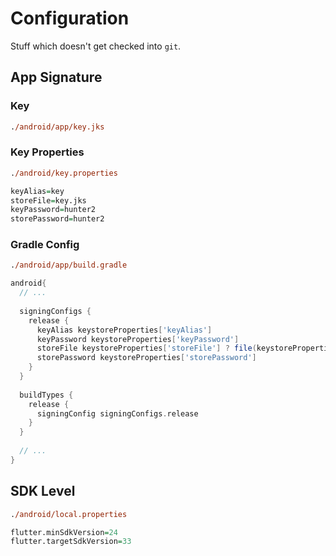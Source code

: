 # Configuration
Stuff which doesn't get checked into `git`.


## App Signature

### Key
```ps
./android/app/key.jks
```

### Key Properties
```ps
./android/key.properties
```
```r
keyAlias=key
storeFile=key.jks
keyPassword=hunter2
storePassword=hunter2
```

### Gradle Config
```ps
./android/app/build.gradle
```
```groovy
android{
  // ...
  
  signingConfigs {
    release {
      keyAlias keystoreProperties['keyAlias']
      keyPassword keystoreProperties['keyPassword']
      storeFile keystoreProperties['storeFile'] ? file(keystoreProperties['storeFile']) : null
      storePassword keystoreProperties['storePassword']
    }
  }
  
  buildTypes {
    release { 
      signingConfig signingConfigs.release
    }
  }
  
  // ...
}
```



## SDK Level
```ps
./android/local.properties
```
```r
flutter.minSdkVersion=24
flutter.targetSdkVersion=33
```
